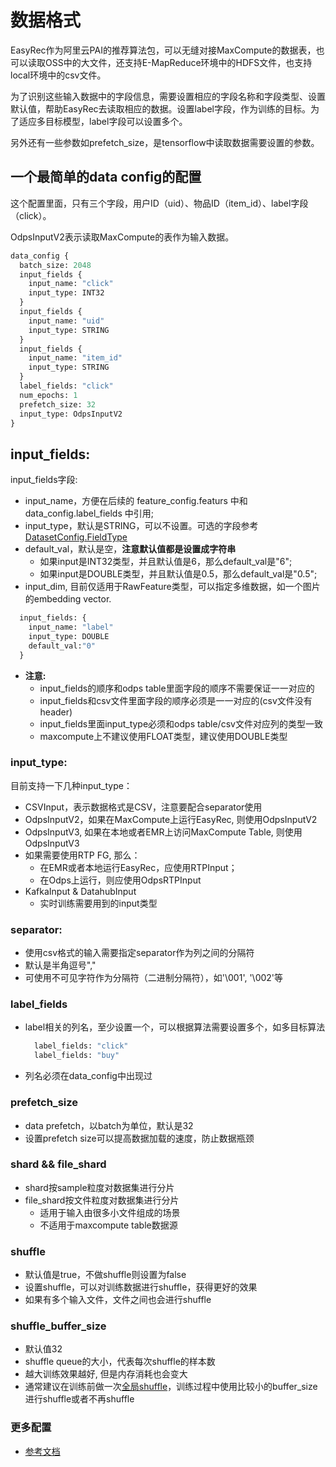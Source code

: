 # 数据格式

EasyRec作为阿里云PAI的推荐算法包，可以无缝对接MaxCompute的数据表，也可以读取OSS中的大文件，还支持E-MapReduce环境中的HDFS文件，也支持local环境中的csv文件。

为了识别这些输入数据中的字段信息，需要设置相应的字段名称和字段类型、设置默认值，帮助EasyRec去读取相应的数据。设置label字段，作为训练的目标。为了适应多目标模型，label字段可以设置多个。

另外还有一些参数如prefetch_size，是tensorflow中读取数据需要设置的参数。

## 一个最简单的data config的配置

这个配置里面，只有三个字段，用户ID（uid）、物品ID（item_id）、label字段（click）。

OdpsInputV2表示读取MaxCompute的表作为输入数据。

```protobuf
data_config {
  batch_size: 2048
  input_fields {
    input_name: "click"
    input_type: INT32
  }
  input_fields {
    input_name: "uid"
    input_type: STRING
  }
  input_fields {
    input_name: "item_id"
    input_type: STRING
  }
  label_fields: "click"
  num_epochs: 1
  prefetch_size: 32
  input_type: OdpsInputV2
}

```

## input_fields:

input_fields字段:

- input_name，方便在后续的 feature_config.featurs 中和 data_config.label_fields 中引用;
- input_type，默认是STRING，可以不设置。可选的字段参考[DatasetConfig.FieldType](../proto.html)
- default_val，默认是空，**注意默认值都是设置成字符串**
  - 如果input是INT32类型，并且默认值是6，那么default_val是"6";
  - 如果input是DOUBLE类型，并且默认值是0.5，那么default_val是"0.5";
- input_dim, 目前仅适用于RawFeature类型，可以指定多维数据，如一个图片的embedding vector.

```protobuf
  input_fields: {
    input_name: "label"
    input_type: DOUBLE
    default_val:"0"
  }
```

- **注意:**
  - input_fields的顺序和odps table里面字段的顺序不需要保证一一对应的
  - input_fields和csv文件里面字段的顺序必须是一一对应的(csv文件没有header)
  - input_fields里面input_type必须和odps table/csv文件对应列的类型一致
  - maxcompute上不建议使用FLOAT类型，建议使用DOUBLE类型

### input_type:

目前支持一下几种input_type：

- CSVInput，表示数据格式是CSV，注意要配合separator使用
- OdpsInputV2，如果在MaxCompute上运行EasyRec, 则使用OdpsInputV2
- OdpsInputV3, 如果在本地或者EMR上访问MaxCompute Table, 则使用OdpsInputV3
- 如果需要使用RTP FG, 那么：
  - 在EMR或者本地运行EasyRec，应使用RTPInput；
  - 在Odps上运行，则应使用OdpsRTPInput
- KafkaInput & DatahubInput
  - 实时训练需要用到的input类型

### separator:

- 使用csv格式的输入需要指定separator作为列之间的分隔符
- 默认是半角逗号","
- 可使用不可见字符作为分隔符（二进制分隔符），如'\\001', '\\002'等

### label_fields

- label相关的列名，至少设置一个，可以根据算法需要设置多个，如多目标算法

  ```protobuf
    label_fields: "click"
    label_fields: "buy"
  ```

- 列名必须在data_config中出现过

### prefetch_size

- data prefetch，以batch为单位，默认是32
- 设置prefetch size可以提高数据加载的速度，防止数据瓶颈

### shard && file_shard

- shard按sample粒度对数据集进行分片
- file_shard按文件粒度对数据集进行分片
  - 适用于输入由很多小文件组成的场景
  - 不适用于maxcompute table数据源

### shuffle

- 默认值是true，不做shuffle则设置为false
- 设置shuffle，可以对训练数据进行shuffle，获得更好的效果
- 如果有多个输入文件，文件之间也会进行shuffle

### shuffle_buffer_size

- 默认值32
- shuffle queue的大小，代表每次shuffle的样本数
- 越大训练效果越好, 但是内存消耗也会变大
- 通常建议在训练前做一次[全局shuffle](../optimize.md#3shuffle)，训练过程中使用比较小的buffer_size进行shuffle或者不再shuffle

### 更多配置

- [参考文档](https://easyrec.readthedocs.io/en/latest/proto.html#easy_rec%2fpython%2fprotos%2fdataset.proto)
